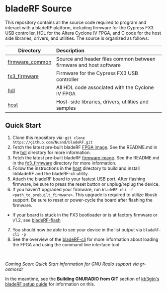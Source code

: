 # bladeRF Source #
This repository contains all the source code required to program and interact with a bladeRF platform, including firmware for the Cypress FX3 USB controller, HDL for the Altera Cyclone IV FPGA, and C code for the host side libraries, drivers, and utilities.
The source is organized as follows:


| Directory         | Description                                                                                       |
| ----------------- |:--------------------------------------------------------------------------------------------------|
| [firmware_common] | Source and header files common between firmware and host software                                 |
| [fx3_firmware]    | Firmware for the Cypress FX3 USB controller                                                       |
| [hdl]             | All HDL code associated with the Cyclone IV FPGA                                                  |
| [host]            | Host-side libraries, drivers, utilities and samples                                               |


## Quick Start ##
1. Clone this repository via: ```git clone https://github.com/Nuand/bladeRF.git```
2. Fetch the latest pre-built bladeRF [FPGA image]. See the README.md in the [hdl] directory for more information.
3. Fetch the latest pre-built bladeRF [firmware image]. See the README.md in the [fx3_firmware] directory for more information.
4. Follow the instructions in the [host] directory to build and install libbladeRF and the bladeRF-cli utility.
5. Attach the bladeRF board to your fastest USB port. After flashing firmware, be sure to press the reset button or unplug/replug the device.
6. If you haven't upgraded your firmware, run ```bladeRF-cli -f <path_to_prebuilt_firmware>```. This upgrade is required to utilize libusb support. Be sure to reset or power-cycle the board after flashing the firmware.
 - If your board is stuck in the FX3 bootloader or is at factory firmware or v1.2, see [bladeRF-flash]
7. You should now be able to see your device in the list output via ```bladeRF-cli -p```
8. See the overview of the [bladeRF-cli] for more information about loading the FPGA and using the command line interface tool

<br>

*Coming Soon: Quick Start information for GNU Radio support via gr-osmosdr*

In the meantime, see the **Building GNURADIO from GIT** section of [kb3gtn's bladeRF setup guide] for information on this.

[firmware_common]: ./firmware_common (Host-Firmware common files)
[fx3_firmware]: ./fx3_firmware (FX3 Firmware)
[hdl]: ./hdl (HDL)
[host]: ./host (Host)
[FPGA image]: http://nuand.com/fpga (Pre-built FPGA images)
[firmware image]: ./fx3_firmware/README.md#pre-built-firmware-binaries (Pre-build firmware binaries)
[bladeRF-cli]: ./host/utilities/bladeRF-cli (bladeRF Command Line Interface)
[bladeRF-flash]: ./host/utilities/bladeRF-flash (bladeRF Flashing Utility)
[kb3gtn's bladeRF setup guide]: http://nuand.com/forums/viewtopic.php?f=9&t=2804#p3397 (kb3gtn's bladeRF setup guide)
